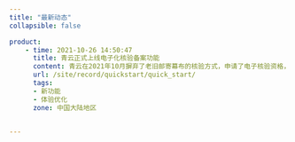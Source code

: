 ```yaml
---
title: "最新动态"
collapsible: false

product:
    - time: 2021-10-26 14:50:47
      title: 青云正式上线电子化核验备案功能
      content: 青云在2021年10月摒弃了老旧邮寄幕布的核验方式，申请了电子核验资格，备案流程全面升级，采用电子核验方式，帮助用户更便捷的申请备案，节省备案时间。<br>新的备案系统支持以下备案类型：首次备案、新增网站、新增接入；其他备案类型将陆续上线。
      url: /site/record/quickstart/quick_start/
      tags:
      - 新功能
      - 体验优化
      zone: 中国大陆地区


---
```


<!-- 设置上述参数可生成产品动态页  -->
